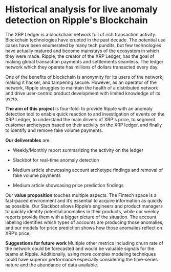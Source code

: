 # Historical analysis for live anomaly detection on Ripple's Blockchain

The XRP Ledger is a blockchain network full of rich transaction activity. Blockchain technologies have erupted in the past decade. The potential use cases have been enumerated by many tech pundits, but few technologies have actually matured and become mainstays of the ecosystem in which they were made. Ripple, the creator of the XRP Ledger, has the goal of making global transaction payments and settlements seamless. The ledger network which they operate has millions of dollars transacted every day. 

One of the benefits of blockchain is anonymity for its users of the network, making it hacker, and tampering secure. However, as an operator of the network, Ripple struggles to maintain the health of a distributed network and drive user-centric product development with limited knowledge of its users.

**The aim of this project** is four-fold: to provide Ripple with an anomaly detection tool to enable quick reaction to and investigation of events on the XRP Ledger, to understand the main drivers of XRP's price, to segment customer archetypes based on their activity on the XRP ledger, and finally to identify and remove fake volume payments.

**Our deliverables** are: 


* Weekly/Monthly report summarizing the activity on the ledger

* Slackbot for real-time anomaly detection

* Medium article showcasing account archetype findings and removal of fake volume payments

* Medium article showcasing price prediction findings

Our **value proposition** touches multiple aspects. The Fintech space is a fast-paced environment and it’s essential to acquire information as quickly as possible. Our Slackbot allows Ripple’s engineers and product managers to quickly identify potential anomalies in their products, while our weekly reports provide them with a bigger picture of the situation. The account labeling identifies which types of accounts are producing those anomalies, and our models for price prediction shows how those anomalies reflect on XRP’s price.

**Suggestions for future work**
Multiple other metrics including churn rate of the network could be forecasted and would be valuable signals for the teams at Ripple. Additionally, using more complex modeling techniques could have superior performance especially considering the time-series nature and the abundance of data available.
